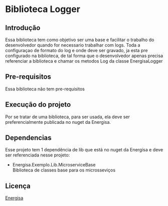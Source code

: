 # Biblioteca Logger
## Introdução

Essa biblioteca tem como objetivo ser uma base e facilitar o trabalho do desenvolvedor quando for necessario trabalhar com logs. Toda a configuraçao de formato do log e onde deve ser gravado, ja esta pre configurado na biblioteca, de tal forma que o desenvolvedor apenas precisa referenciar a biblioteca e chamar os metodos Log da classe EnergisaLogger

## Pre-requisitos

Essa biblioteca não tem pre-requisitos

## Execução do projeto
Por se tratar de uma biblioteca, para ser usada, ela deve ser preferencialmente publicada no nuget da Energisa.  

## Dependencias
Esse projeto tem 1 dependência de lib que está no nuget da Energisa e deve ser referenciada nesse projeto:

* Energisa.Exemplo.Lib.MicroserviceBase  
Biblioteca de classes base para os microsseviços

## Licença
[Energisa](https://www.energisa.com.br/)